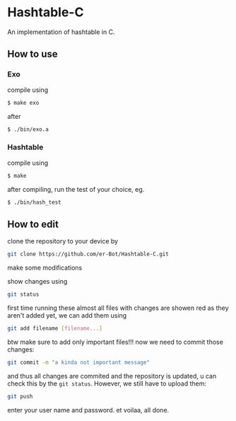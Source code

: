 # Hashtable-C
An implementation of hashtable in C.

## How to use
### Exo
compile using
```bash
$ make exo
```
after
```bash
$ ./bin/exo.a
```
### Hashtable
compile using
```bash
$ make
```

after compiling, run the test of your choice, 
eg.
```bash
$ ./bin/hash_test
```


## How to edit
clone the repository to your device by
```bash
git clone https://github.com/er-Bot/Hashtable-C.git
```

make some modifications

show changes using 
```bash
git status
```
first time running these almost all files with changes are showen red as they aren't added yet, we can add them using
```bash
git add filename [filename...]
```
btw make sure to add only important files!!!
now we need to commit those changes:
```bash
git commit -m "a kinda not important message"
```
and thus all changes are commited and the repository is updated, u can check this by the `git status`. However, we still have to upload them:
```bash
git push
```
enter your user name and password. et voilaa, all done.
